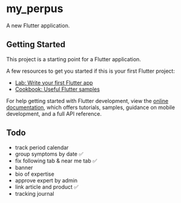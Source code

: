 # my_perpus

A new Flutter application.

## Getting Started

This project is a starting point for a Flutter application.

A few resources to get you started if this is your first Flutter project:

- [Lab: Write your first Flutter app](https://docs.flutter.dev/get-started/codelab)
- [Cookbook: Useful Flutter samples](https://docs.flutter.dev/cookbook)

For help getting started with Flutter development, view the
[online documentation](https://docs.flutter.dev/), which offers tutorials,
samples, guidance on mobile development, and a full API reference.

## Todo
- track period calendar
- group symptoms by date ✅
- fix following tab & near me tab ✅
- banner
- bio of expertise
- approve expert by admin
- link article and product ✅
- tracking journal
